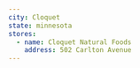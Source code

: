 ```yaml
---
city: Cloquet
state: minnesota
stores:
  - name: Cloquet Natural Foods
    address: 502 Carlton Avenue
---
```

